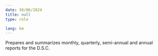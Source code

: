 ```yaml
---
date: 30/06/2024
title: null
type: role

lang: km
---
```


Prepares and summarizes monthly, quarterly, semi-annual and annual reports for the D.S.C.
